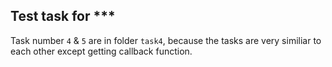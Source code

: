 ## Test task for ***


Task number `4` & `5` are in folder `task4`, because the tasks are very similiar to each other except getting callback function.
